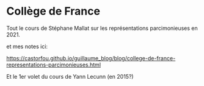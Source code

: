 # Collège de France





Tout le cours de Stéphane Mallat sur les représentations parcimonieuses en 2021.

et mes notes ici:

https://castorfou.github.io/guillaume_blog/blog/college-de-france-representations-parcimonieuses.html



Et le 1er volet du cours de Yann Lecunn (en 2015?)